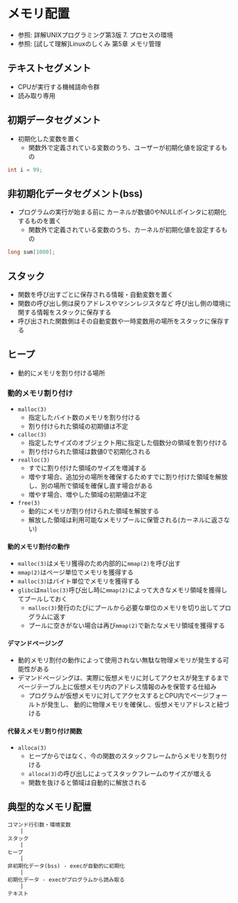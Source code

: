# メモリ配置
- 参照: 詳解UNIXプログラミング第3版 7. プロセスの環境
- 参照: [試して理解]Linuxのしくみ 第5章 メモリ管理

## テキストセグメント
- CPUが実行する機械語命令群
- 読み取り専用

## 初期データセグメント
- 初期化した変数を置く
  - 関数外で定義されている変数のうち、ユーザーが初期化値を設定するもの
```c
int i = 99;
```

## 非初期化データセグメント(bss)
- プログラムの実行が始まる前に
  カーネルが数値0やNULLポインタに初期化するものを置く
  - 関数外で定義されている変数のうち、カーネルが初期化値を設定するもの
```c
long sum[1000];
```

## スタック
- 関数を呼び出すごとに保存される情報・自動変数を置く
- 関数の呼び出し側は戻りアドレスやマシンレジスタなど
  呼び出し側の環境に関する情報をスタックに保存する
- 呼び出された関数側はその自動変数や一時変数用の場所をスタックに保存する

## ヒープ
- 動的にメモリを割り付ける場所

### 動的メモリ割り付け
- `malloc(3)`
  - 指定したバイト数のメモリを割り付ける
  - 割り付けられた領域の初期値は不定
- `calloc(3)`
  - 指定したサイズのオブジェクト用に指定した個数分の領域を割り付ける
  - 割り付けられた領域は数値0で初期化される
- `realloc(3)`
  - すでに割り付けた領域のサイズを増減する
  - 増やす場合、追加分の場所を確保するためすでに割り付けた領域を解放し、別の場所で領域を確保し直す場合がある
  - 増やす場合、増やした領域の初期値は不定
- `free(3)`
  - 動的にメモリが割り付けられた領域を解放する
  - 解放した領域は利用可能なメモリプールに保管される(カーネルに返さない)

#### 動的メモリ割付の動作
- `malloc(3)`はメモリ獲得のため内部的に`mmap(2)`を呼び出す
- `mmap(2)`はページ単位でメモリを獲得する
- `malloc(3)`はバイト単位でメモリを獲得する
- `glibc`は`malloc(3)`呼び出し時に`mmap(2)`によって大きなメモリ領域を獲得してプールしておく
  - `malloc(3)`発行のたびにプールから必要な単位のメモリを切り出してプログラムに返す
  - プールに空きがない場合は再び`mmap(2)`で新たなメモリ領域を獲得する

####  デマンドページング
- 動的メモリ割付の動作によって使用されない無駄な物理メモリが発生する可能性がある
- デマンドページングは、実際に仮想メモリに対してアクセスが発生するまで
  ページテーブル上に仮想メモリ内のアドレス情報のみを保管する仕組み
  - プログラムが仮想メモリに対してアクセスするとCPU内でページフォールトが発生し、
    動的に物理メモリを確保し、仮想メモリアドレスと紐づける

#### 代替えメモリ割り付け関数
- `alloca(3)`
  - ヒープからではなく、今の関数のスタックフレームからメモリを割り付ける
  - `alloca(3)`の呼び出しによってスタックフレームのサイズが増える
  - 関数を抜けると領域は自動的に解放される

## 典型的なメモリ配置
```
コマンド行引数・環境変数
    |
スタック
    |
ヒープ
    |
非初期化データ(bss) - execが自動的に初期化
    |
初期化データ - execがプログラムから読み取る
    |
テキスト
```
